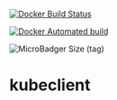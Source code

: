 [![Docker Build Status](https://img.shields.io/docker/build/mgckind/kubeclient.svg)](https://hub.docker.com/r/mgckind/kubeclient/)

[![Docker Automated build](https://img.shields.io/docker/automated/mgckind/kubeclient.svg)](https://hub.docker.com/r/mgckind/kubeclient/)

![MicroBadger Size (tag)](https://img.shields.io/microbadger/image-size/mgckind/kubeclient.svg)

# kubeclient
